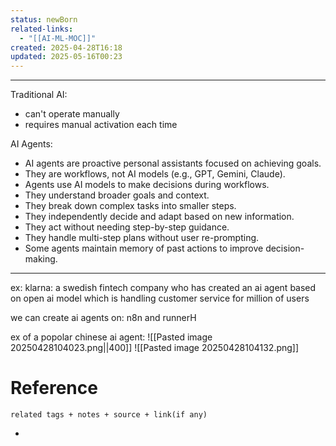 ```yaml
---
status: newBorn
related-links:
  - "[[AI-ML-MOC]]"
created: 2025-04-28T16:18
updated: 2025-05-16T00:23
---
```

---

Traditional AI:
- can't operate manually
- requires manual activation each time

AI Agents:
- AI agents are proactive personal assistants focused on achieving goals.
- They are workflows, not AI models (e.g., GPT, Gemini, Claude).
- Agents use AI models to make decisions during workflows.
- They understand broader goals and context.
- They break down complex tasks into smaller steps.
- They independently decide and adapt based on new information.
- They act without needing step-by-step guidance.
- They handle multi-step plans without user re-prompting.
- Some agents maintain memory of past actions to improve decision-making.

---

ex: klarna: a swedish fintech company who has created an ai agent based on open ai model which is handling customer service for million of users

we can create ai agents on: n8n and runnerH


ex of a popolar chinese ai agent: 
![[Pasted image 20250428104023.png||400]]
![[Pasted image 20250428104132.png]]


# Reference
`related tags + notes + source + link(if any)`
 

- 